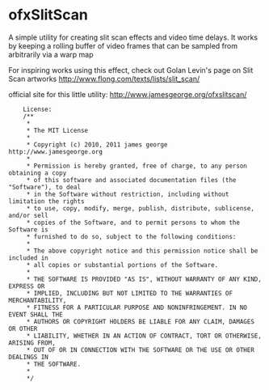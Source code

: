 # ofxSlitScan

A simple utility for creating slit scan effects and video time delays. 
It works by keeping a rolling buffer of video frames that can be sampled from arbitrarily via a warp map 

For inspiring works using this effect, check out Golan Levin's page on Slit Scan artworks
http://www.flong.com/texts/lists/slit_scan/

official site for this little utility:
http://www.jamesgeorge.org/ofxslitscan/

		License:
		/**
		 * 
		 * The MIT License
		 * 
		 * Copyright (c) 2010, 2011 james george http://www.jamesgeorge.org
		 * 
		 * Permission is hereby granted, free of charge, to any person obtaining a copy
		 * of this software and associated documentation files (the "Software"), to deal
		 * in the Software without restriction, including without limitation the rights
		 * to use, copy, modify, merge, publish, distribute, sublicense, and/or sell
		 * copies of the Software, and to permit persons to whom the Software is
		 * furnished to do so, subject to the following conditions:
		 * 
		 * The above copyright notice and this permission notice shall be included in
		 * all copies or substantial portions of the Software.
		 * 
		 * THE SOFTWARE IS PROVIDED "AS IS", WITHOUT WARRANTY OF ANY KIND, EXPRESS OR
		 * IMPLIED, INCLUDING BUT NOT LIMITED TO THE WARRANTIES OF MERCHANTABILITY,
		 * FITNESS FOR A PARTICULAR PURPOSE AND NONINFRINGEMENT. IN NO EVENT SHALL THE
		 * AUTHORS OR COPYRIGHT HOLDERS BE LIABLE FOR ANY CLAIM, DAMAGES OR OTHER
		 * LIABILITY, WHETHER IN AN ACTION OF CONTRACT, TORT OR OTHERWISE, ARISING FROM,
		 * OUT OF OR IN CONNECTION WITH THE SOFTWARE OR THE USE OR OTHER DEALINGS IN
		 * THE SOFTWARE.
		 * 
		 */

